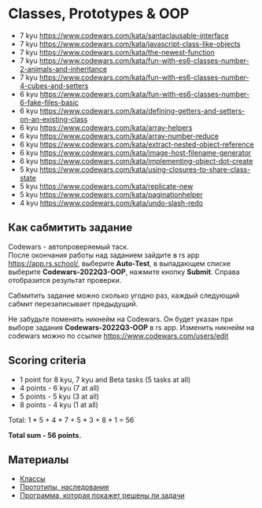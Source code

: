 # Classes, Prototypes & OOP

- 7 kyu https://www.codewars.com/kata/santaclausable-interface
- 7 kyu https://www.codewars.com/kata/javascript-class-like-objects
- 7 kyu https://www.codewars.com/kata/the-newest-function
- 7 kyu https://www.codewars.com/kata/fun-with-es6-classes-number-2-animals-and-inheritance
- 7 kyu https://www.codewars.com/kata/fun-with-es6-classes-number-4-cubes-and-setters
- 6 kyu https://www.codewars.com/kata/fun-with-es6-classes-number-6-fake-files-basic
- 6 kyu https://www.codewars.com/kata/defining-getters-and-setters-on-an-existing-class
- 6 kyu https://www.codewars.com/kata/array-helpers
- 6 kyu https://www.codewars.com/kata/array-number-reduce
- 6 kyu https://www.codewars.com/kata/extract-nested-object-reference
- 6 kyu https://www.codewars.com/kata/image-host-filename-generator
- 6 kyu https://www.codewars.com/kata/implementing-object-dot-create
- 5 kyu https://www.codewars.com/kata/using-closures-to-share-class-state
- 5 kyu https://www.codewars.com/kata/replicate-new
- 5 kyu https://www.codewars.com/kata/paginationhelper
- 4 kyu https://www.codewars.com/kata/undo-slash-redo

## Как сабмитить задание

Codewars - автопроверяемый таск.  
После окончания работы над заданием зайдите в rs app https://app.rs.school/, выберите **Auto-Test**, в выпадающем списке выберите **Codewars-2022Q3-OOP**, нажмите кнопку **Submit**. Справа отобразится результат проверки.

Сабмитить задание можно сколько угодно раз, каждый следующий сабмит перезаписывает предыдущий.

Не забудьте поменять никнейм на Codewars. Он будет указан при выборе задания **Codewars-2022Q3-OOP** в rs app. Изменить никнейм на codewars можно по ссылке https://www.codewars.com/users/edit

## Scoring criteria

- 1 point for 8 kyu, 7 kyu and Beta tasks (5 tasks at all)
- 4 points - 6 kyu (7 at all)
- 5 points - 5 kyu (3 at all)
- 8 points - 4 kyu (1 at all)

Total: 1 \* 5 + 4 \* 7 + 5 \* 3 + 8 \* 1 = 56

**Total sum - 56 points.**

## Материалы

- [Классы](https://learn.javascript.ru/classes)
- [Прототипы, наследование](https://learn.javascript.ru/prototypes)
- [Программа, которая покажет решены ли задачи](https://lidachk.github.io/codewars-check/)

